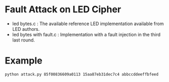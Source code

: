 Fault Attack on LED Cipher
==========================

- led bytes.c : The available reference LED implementation available from LED authors.
- led bytes with fault.c : Implementation with a fault injection in the third last round.


Example
======

`python attack.py 85f00836609a0113 15aa87eb31dec7c4 abbccddeeffbfeed`

